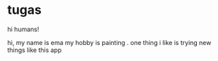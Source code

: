 # tugas
hi humans!

hi, my name is ema my hobby is painting . one thing i like is trying new things like this app
